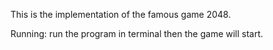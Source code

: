 This is the implementation of the famous game 2048.

Running: run the program in terminal then the game will start.
